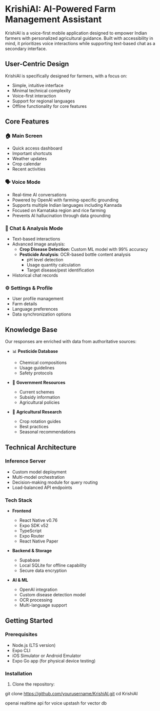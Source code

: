 # KrishiAI: AI-Powered Farm Management Assistant

KrishiAI is a voice-first mobile application designed to empower Indian farmers with personalized agricultural guidance. Built with accessibility in mind, it prioritizes voice interactions while supporting text-based chat as a secondary interface.

## User-Centric Design

KrishiAI is specifically designed for farmers, with a focus on:
- Simple, intuitive interface
- Minimal technical complexity
- Voice-first interaction
- Support for regional languages
- Offline functionality for core features

## Core Features

### 🏠 Main Screen
- Quick access dashboard
- Important shortcuts
- Weather updates
- Crop calendar
- Recent activities

### 🗣️ Voice Mode
- Real-time AI conversations
- Powered by OpenAI with farming-specific grounding
- Supports multiple Indian languages including Kannada
- Focused on Karnataka region and rice farming
- Prevents AI hallucination through data grounding

### 💬 Chat & Analysis Mode
- Text-based interactions
- Advanced image analysis:
  - **Crop Disease Detection**: Custom ML model with 99% accuracy
  - **Pesticide Analysis**: OCR-based bottle content analysis
    - pH level detection
    - Usage quantity calculation
    - Target disease/pest identification
- Historical chat records

### ⚙️ Settings & Profile
- User profile management
- Farm details
- Language preferences
- Data synchronization options

## Knowledge Base

Our responses are enriched with data from authoritative sources:

- 📊 **Pesticide Database**
  - Chemical compositions
  - Usage guidelines
  - Safety protocols

- 📜 **Government Resources**
  - Current schemes
  - Subsidy information
  - Agricultural policies

- 🌾 **Agricultural Research**
  - Crop rotation guides
  - Best practices
  - Seasonal recommendations

## Technical Architecture

### Inference Server
- Custom model deployment
- Multi-model orchestration
- Decision-making module for query routing
- Load-balanced API endpoints

### Tech Stack

- **Frontend**
  - React Native v0.76
  - Expo SDK v52
  - TypeScript
  - Expo Router
  - React Native Paper

- **Backend & Storage**
  - Supabase
  - Local SQLite for offline capability
  - Secure data encryption

- **AI & ML**
  - OpenAI integration
  - Custom disease detection model
  - OCR processing
  - Multi-language support

## Getting Started

### Prerequisites

- Node.js (LTS version)
- Expo CLI
- iOS Simulator or Android Emulator
- Expo Go app (for physical device testing)

### Installation

1. Clone the repository:

git clone https://github.com/yourusername/KrishiAI.git
cd KrishiAI


openai realtime api for voice
upstash for vector db
